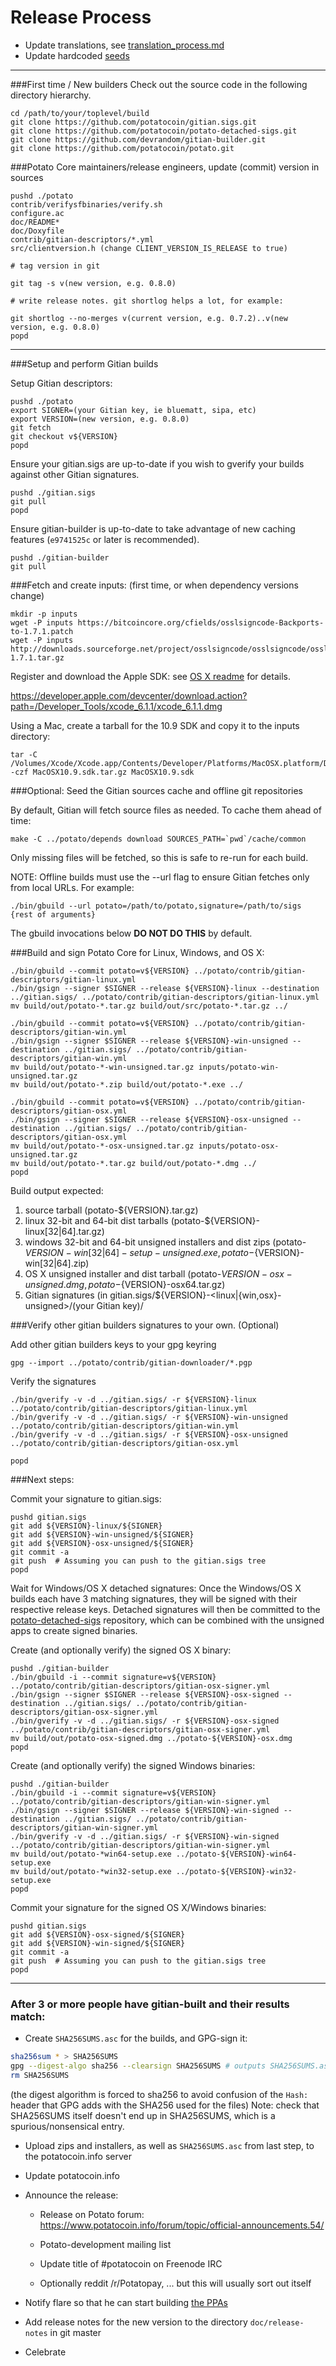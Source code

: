 Release Process
====================

* Update translations, see [translation_process.md](https://github.com/potatocoin/potato/blob/master/doc/translation_process.md#syncing-with-transifex)
* Update hardcoded [seeds](/contrib/seeds)

* * *

###First time / New builders
Check out the source code in the following directory hierarchy.

	cd /path/to/your/toplevel/build
	git clone https://github.com/potatocoin/gitian.sigs.git
	git clone https://github.com/potatocoin/potato-detached-sigs.git
	git clone https://github.com/devrandom/gitian-builder.git
	git clone https://github.com/potatocoin/potato.git

###Potato Core maintainers/release engineers, update (commit) version in sources

	pushd ./potato
	contrib/verifysfbinaries/verify.sh
	configure.ac
	doc/README*
	doc/Doxyfile
	contrib/gitian-descriptors/*.yml
	src/clientversion.h (change CLIENT_VERSION_IS_RELEASE to true)

	# tag version in git

	git tag -s v(new version, e.g. 0.8.0)

	# write release notes. git shortlog helps a lot, for example:

	git shortlog --no-merges v(current version, e.g. 0.7.2)..v(new version, e.g. 0.8.0)
	popd

* * *

###Setup and perform Gitian builds

 Setup Gitian descriptors:

	pushd ./potato
	export SIGNER=(your Gitian key, ie bluematt, sipa, etc)
	export VERSION=(new version, e.g. 0.8.0)
	git fetch
	git checkout v${VERSION}
	popd

  Ensure your gitian.sigs are up-to-date if you wish to gverify your builds against other Gitian signatures.

	pushd ./gitian.sigs
	git pull
	popd

  Ensure gitian-builder is up-to-date to take advantage of new caching features (`e9741525c` or later is recommended).

	pushd ./gitian-builder
	git pull

###Fetch and create inputs: (first time, or when dependency versions change)

	mkdir -p inputs
	wget -P inputs https://bitcoincore.org/cfields/osslsigncode-Backports-to-1.7.1.patch
	wget -P inputs http://downloads.sourceforge.net/project/osslsigncode/osslsigncode/osslsigncode-1.7.1.tar.gz

 Register and download the Apple SDK: see [OS X readme](README_osx.txt) for details.

 https://developer.apple.com/devcenter/download.action?path=/Developer_Tools/xcode_6.1.1/xcode_6.1.1.dmg

 Using a Mac, create a tarball for the 10.9 SDK and copy it to the inputs directory:

	tar -C /Volumes/Xcode/Xcode.app/Contents/Developer/Platforms/MacOSX.platform/Developer/SDKs/ -czf MacOSX10.9.sdk.tar.gz MacOSX10.9.sdk

###Optional: Seed the Gitian sources cache and offline git repositories

By default, Gitian will fetch source files as needed. To cache them ahead of time:

	make -C ../potato/depends download SOURCES_PATH=`pwd`/cache/common

Only missing files will be fetched, so this is safe to re-run for each build.

NOTE: Offline builds must use the --url flag to ensure Gitian fetches only from local URLs. For example:
```
./bin/gbuild --url potato=/path/to/potato,signature=/path/to/sigs {rest of arguments}
```
The gbuild invocations below <b>DO NOT DO THIS</b> by default.

###Build and sign Potato Core for Linux, Windows, and OS X:

	./bin/gbuild --commit potato=v${VERSION} ../potato/contrib/gitian-descriptors/gitian-linux.yml
	./bin/gsign --signer $SIGNER --release ${VERSION}-linux --destination ../gitian.sigs/ ../potato/contrib/gitian-descriptors/gitian-linux.yml
	mv build/out/potato-*.tar.gz build/out/src/potato-*.tar.gz ../

	./bin/gbuild --commit potato=v${VERSION} ../potato/contrib/gitian-descriptors/gitian-win.yml
	./bin/gsign --signer $SIGNER --release ${VERSION}-win-unsigned --destination ../gitian.sigs/ ../potato/contrib/gitian-descriptors/gitian-win.yml
	mv build/out/potato-*-win-unsigned.tar.gz inputs/potato-win-unsigned.tar.gz
	mv build/out/potato-*.zip build/out/potato-*.exe ../

	./bin/gbuild --commit potato=v${VERSION} ../potato/contrib/gitian-descriptors/gitian-osx.yml
	./bin/gsign --signer $SIGNER --release ${VERSION}-osx-unsigned --destination ../gitian.sigs/ ../potato/contrib/gitian-descriptors/gitian-osx.yml
	mv build/out/potato-*-osx-unsigned.tar.gz inputs/potato-osx-unsigned.tar.gz
	mv build/out/potato-*.tar.gz build/out/potato-*.dmg ../
	popd

  Build output expected:

  1. source tarball (potato-${VERSION}.tar.gz)
  2. linux 32-bit and 64-bit dist tarballs (potato-${VERSION}-linux[32|64].tar.gz)
  3. windows 32-bit and 64-bit unsigned installers and dist zips (potato-${VERSION}-win[32|64]-setup-unsigned.exe, potato-${VERSION}-win[32|64].zip)
  4. OS X unsigned installer and dist tarball (potato-${VERSION}-osx-unsigned.dmg, potato-${VERSION}-osx64.tar.gz)
  5. Gitian signatures (in gitian.sigs/${VERSION}-<linux|{win,osx}-unsigned>/(your Gitian key)/

###Verify other gitian builders signatures to your own. (Optional)

  Add other gitian builders keys to your gpg keyring

	gpg --import ../potato/contrib/gitian-downloader/*.pgp

  Verify the signatures

	./bin/gverify -v -d ../gitian.sigs/ -r ${VERSION}-linux ../potato/contrib/gitian-descriptors/gitian-linux.yml
	./bin/gverify -v -d ../gitian.sigs/ -r ${VERSION}-win-unsigned ../potato/contrib/gitian-descriptors/gitian-win.yml
	./bin/gverify -v -d ../gitian.sigs/ -r ${VERSION}-osx-unsigned ../potato/contrib/gitian-descriptors/gitian-osx.yml

	popd

###Next steps:

Commit your signature to gitian.sigs:

	pushd gitian.sigs
	git add ${VERSION}-linux/${SIGNER}
	git add ${VERSION}-win-unsigned/${SIGNER}
	git add ${VERSION}-osx-unsigned/${SIGNER}
	git commit -a
	git push  # Assuming you can push to the gitian.sigs tree
	popd

  Wait for Windows/OS X detached signatures:
	Once the Windows/OS X builds each have 3 matching signatures, they will be signed with their respective release keys.
	Detached signatures will then be committed to the [potato-detached-sigs](https://github.com/potatocoin/potato-detached-sigs) repository, which can be combined with the unsigned apps to create signed binaries.

  Create (and optionally verify) the signed OS X binary:

	pushd ./gitian-builder
	./bin/gbuild -i --commit signature=v${VERSION} ../potato/contrib/gitian-descriptors/gitian-osx-signer.yml
	./bin/gsign --signer $SIGNER --release ${VERSION}-osx-signed --destination ../gitian.sigs/ ../potato/contrib/gitian-descriptors/gitian-osx-signer.yml
	./bin/gverify -v -d ../gitian.sigs/ -r ${VERSION}-osx-signed ../potato/contrib/gitian-descriptors/gitian-osx-signer.yml
	mv build/out/potato-osx-signed.dmg ../potato-${VERSION}-osx.dmg
	popd

  Create (and optionally verify) the signed Windows binaries:

	pushd ./gitian-builder
	./bin/gbuild -i --commit signature=v${VERSION} ../potato/contrib/gitian-descriptors/gitian-win-signer.yml
	./bin/gsign --signer $SIGNER --release ${VERSION}-win-signed --destination ../gitian.sigs/ ../potato/contrib/gitian-descriptors/gitian-win-signer.yml
	./bin/gverify -v -d ../gitian.sigs/ -r ${VERSION}-win-signed ../potato/contrib/gitian-descriptors/gitian-win-signer.yml
	mv build/out/potato-*win64-setup.exe ../potato-${VERSION}-win64-setup.exe
	mv build/out/potato-*win32-setup.exe ../potato-${VERSION}-win32-setup.exe
	popd

Commit your signature for the signed OS X/Windows binaries:

	pushd gitian.sigs
	git add ${VERSION}-osx-signed/${SIGNER}
	git add ${VERSION}-win-signed/${SIGNER}
	git commit -a
	git push  # Assuming you can push to the gitian.sigs tree
	popd

-------------------------------------------------------------------------

### After 3 or more people have gitian-built and their results match:

- Create `SHA256SUMS.asc` for the builds, and GPG-sign it:
```bash
sha256sum * > SHA256SUMS
gpg --digest-algo sha256 --clearsign SHA256SUMS # outputs SHA256SUMS.asc
rm SHA256SUMS
```
(the digest algorithm is forced to sha256 to avoid confusion of the `Hash:` header that GPG adds with the SHA256 used for the files)
Note: check that SHA256SUMS itself doesn't end up in SHA256SUMS, which is a spurious/nonsensical entry.

- Upload zips and installers, as well as `SHA256SUMS.asc` from last step, to the potatocoin.info server

- Update potatocoin.info

- Announce the release:

  - Release on Potato forum: https://www.potatocoin.info/forum/topic/official-announcements.54/

  - Potato-development mailing list

  - Update title of #potatocoin on Freenode IRC

  - Optionally reddit /r/Potatopay, ... but this will usually sort out itself

- Notify flare so that he can start building [the PPAs](https://launchpad.net/~potatocoin.info/+archive/ubuntu/potato)

- Add release notes for the new version to the directory `doc/release-notes` in git master

- Celebrate
